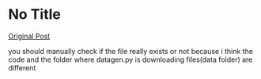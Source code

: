 # No Title

[Original Post](https://discourse.onlinedegree.iitm.ac.in/t/164277/302)

<p>you should manually check if the file really exists or not because i think the code and the folder where datagen.py is downloading files(data folder) are different</p>
